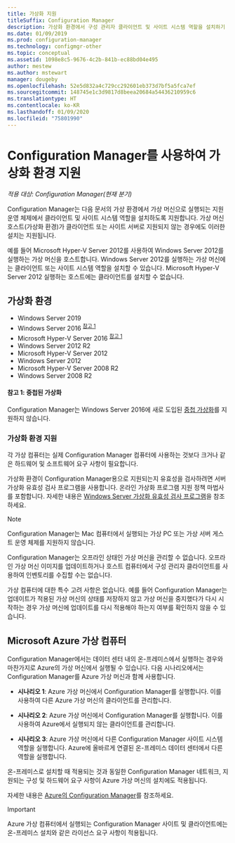 ```yaml
---
title: 가상화 지원
titleSuffix: Configuration Manager
description: 가상화 환경에서 구성 관리자 클라이언트 및 사이트 시스템 역할을 설치하기 위한 요구 사항입니다.
ms.date: 01/09/2019
ms.prod: configuration-manager
ms.technology: configmgr-other
ms.topic: conceptual
ms.assetid: 1098e8c5-9676-4c2b-841b-ec88bd04e495
author: mestew
ms.author: mstewart
manager: dougeby
ms.openlocfilehash: 52e5d832a4c729cc292601eb373d7bf5a5fca7ef
ms.sourcegitcommit: 148745e1c3d9817d8beea20684a54436210959c6
ms.translationtype: HT
ms.contentlocale: ko-KR
ms.lasthandoff: 01/09/2020
ms.locfileid: "75801990"
---
```

# <a name="support-for-virtualization-environments-with-configuration-manager"></a>Configuration Manager를 사용하여 가상화 환경 지원

*적용 대상: Configuration Manager(현재 분기)*

Configuration Manager는 다음 문서의 가상 환경에서 가상 머신으로 실행되는 지원 운영 체제에서 클라이언트 및 사이트 시스템 역할을 설치하도록 지원합니다. 가상 머신 호스트(가상화 환경)가 클라이언트 또는 사이트 서버로 지원되지 않는 경우에도 이러한 설치는 지원됩니다.  

예를 들어 Microsoft Hyper-V Server 2012를 사용하여 Windows Server 2012를 실행하는 가상 머신을 호스트합니다. Windows Server 2012를 실행하는 가상 머신에는 클라이언트 또는 사이트 시스템 역할을 설치할 수 있습니다. Microsoft Hyper-V Server 2012 실행하는 호스트에는 클라이언트를 설치할 수 없습니다.  


## <a name="virtualization-environments"></a>가상화 환경

- Windows Server 2019  
- Windows Server 2016 <sup>[참고 1](#bkmk_note1)</sup>  
- Microsoft Hyper-V Server 2016 <sup>[참고 1](#bkmk_note1)</sup>  
- Windows Server 2012 R2  
- Microsoft Hyper-V Server 2012  
- Windows Server 2012  
- Microsoft Hyper-V Server 2008 R2  
- Windows Server 2008 R2  

#### <a name="bkmk_note1"></a> 참고 1: 중첩된 가상화
Configuration Manager는 Windows Server 2016에 새로 도입된 [중첩 가상화](/windows-server/virtualization/hyper-v/What-s-new-in-Hyper-V-on-Windows#nested-virtualization-new)를 지원하지 않습니다.


### <a name="virtualization-environment-support"></a>가상화 환경 지원

각 가상 컴퓨터는 실제 Configuration Manager 컴퓨터에 사용하는 것보다 크거나 같은 하드웨어 및 소프트웨어 요구 사항이 필요합니다.  

가상화 환경이 Configuration Manager용으로 지원되는지 유효성을 검사하려면 서버 가상화 유효성 검사 프로그램을 사용합니다. 온라인 가상화 프로그램 지원 정책 마법사를 포함합니다. 자세한 내용은 [Windows Server 가상화 유효성 검사 프로그램](https://www.windowsservercatalog.com/svvp.aspx)을 참조하세요.  

> [!NOTE]  
> Configuration Manager는 Mac 컴퓨터에서 실행되는 가상 PC 또는 가상 서버 게스트 운영 체제를 지원하지 않습니다.  

Configuration Manager는 오프라인 상태인 가상 머신을 관리할 수 없습니다. 오프라인 가상 머신 이미지를 업데이트하거나 호스트 컴퓨터에서 구성 관리자 클라이언트를 사용하여 인벤토리를 수집할 수는 없습니다.  

가상 컴퓨터에 대한 특수 고려 사항은 없습니다. 예를 들어 Configuration Manager는 업데이트가 적용된 가상 머신의 상태를 저장하지 않고 가상 머신을 중지했다가 다시 시작하는 경우 가상 머신에 업데이트를 다시 적용해야 하는지 여부를 확인하지 않을 수 있습니다.  



##  <a name="bkmk_Azure"></a> Microsoft Azure 가상 컴퓨터  

Configuration Manager에서는 데이터 센터 내의 온-프레미스에서 실행하는 경우와 마찬가지로 Azure의 가상 머신에서 실행될 수 있습니다. 다음 시나리오에서는 Configuration Manager를 Azure 가상 머신과 함께 사용합니다.  

- **시나리오 1**: Azure 가상 머신에서 Configuration Manager를 실행합니다. 이를 사용하여 다른 Azure 가상 머신의 클라이언트를 관리합니다.  

- **시나리오 2**: Azure 가상 머신에서 Configuration Manager를 실행합니다. 이를 사용하여 Azure에서 실행되지 않는 클라이언트를 관리합니다.  

- **시나리오 3**: Azure 가상 머신에서 다른 Configuration Manager 사이트 시스템 역할을 실행합니다. Azure에 올바르게 연결된 온-프레미스 데이터 센터에서 다른 역할을 실행합니다.  

온-프레미스로 설치할 때 적용되는 것과 동일한 Configuration Manager 네트워크, 지원되는 구성 및 하드웨어 요구 사항이 Azure 가상 머신의 설치에도 적용됩니다.  

자세한 내용은 [Azure의 Configuration Manager](/sccm/core/understand/configuration-manager-on-azure)를 참조하세요.

> [!IMPORTANT]  
> Azure 가상 컴퓨터에서 실행되는 Configuration Manager 사이트 및 클라이언트에는 온-프레미스 설치와 같은 라이선스 요구 사항이 적용됩니다.  
